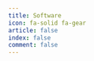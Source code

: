 ```yaml
---
title: Software
icon: fa-solid fa-gear
article: false
index: false
comment: false
---
```


<Catalog />